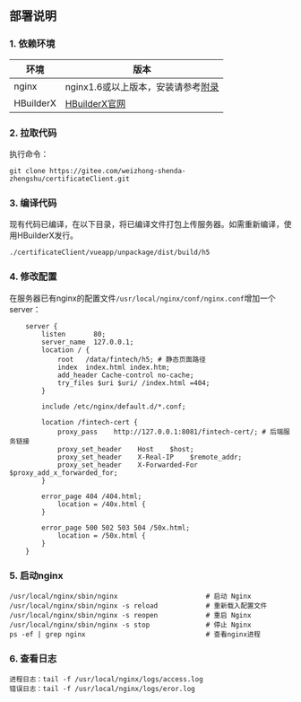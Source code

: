 ## 部署说明

### 1. 依赖环境

| 环境     | 版本              |
| ------ | --------------- |
| nginx   | nginx1.6或以上版本，安装请参考[附录](appendix.html) |
| HBuilderX | [HBuilderX官网](https://www.dcloud.io/hbuilderx.html) |

### 2. 拉取代码

执行命令：

```shell
git clone https://gitee.com/weizhong-shenda-zhengshu/certificateClient.git
```

### 3. 编译代码
现有代码已编译，在以下目录，将已编译文件打包上传服务器。如需重新编译，使用HBuilderX发行。
```shell
./certificateClient/vueapp/unpackage/dist/build/h5
```

### 4. 修改配置

在服务器已有nginx的配置文件`/usr/local/nginx/conf/nginx.conf`增加一个server：

```
    server {
        listen       80;
        server_name  127.0.0.1;
        location / {
            root   /data/fintech/h5; # 静态页面路径
            index  index.html index.htm;
            add_header Cache-control no-cache;
            try_files $uri $uri/ /index.html =404;
        }

        include /etc/nginx/default.d/*.conf;

        location /fintech-cert {
            proxy_pass    http://127.0.0.1:8081/fintech-cert/; # 后端服务链接
            proxy_set_header    Host    $host;
            proxy_set_header    X-Real-IP    $remote_addr;
            proxy_set_header    X-Forwarded-For    $proxy_add_x_forwarded_for;
        }

        error_page 404 /404.html;
            location = /40x.html {
        }

        error_page 500 502 503 504 /50x.html;
            location = /50x.html {
        }
    }
```

### 5. 启动nginx

	/usr/local/nginx/sbin/nginx						 # 启动 Nginx
	/usr/local/nginx/sbin/nginx -s reload            # 重新载入配置文件
	/usr/local/nginx/sbin/nginx -s reopen            # 重启 Nginx
	/usr/local/nginx/sbin/nginx -s stop              # 停止 Nginx
	ps -ef | grep nginx                              # 查看nginx进程

### 6.  查看日志

```
进程日志：tail -f /usr/local/nginx/logs/access.log
错误日志：tail -f /usr/local/nginx/logs/eror.log
```

